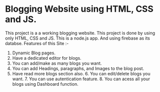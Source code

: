 

# Blogging Website using HTML, CSS and JS. 

This project is a  a working blogging website. This project is done by using only HTML, CSS and JS. This is a node.js app. And using firebase as its databse. Features of this Site :-

1. Dynamic Blog pages.
2. Have a dedicated editor for blogs.
3. You can add/make as many blogs you want.
4. You can add Headings, paragraphs, and Images to the blog post. 
5. Have read more blogs section also.
   6. You can edit/delete blogs you want.
   7. You can use autentication feature.
   8. You can acess all your blogs using Dashboard function. 
